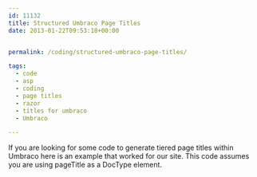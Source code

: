 ```yaml
---
id: 11132
title: Structured Umbraco Page Titles
date: 2013-01-22T09:53:18+00:00


permalink: /coding/structured-umbraco-page-titles/

tags:
  - code
  - asp
  - coding
  - page titles
  - razor
  - titles for umbraco
  - Umbraco

---
```


If you are looking for some code to generate tiered page titles within Umbraco here is an example that worked for our site. This code assumes you are using pageTitle as a DocType element.


<script src="https://gist.github.com/mcmullengreg/0905b9706061b16ea7c3.js"></script>
